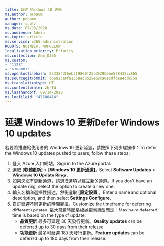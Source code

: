 ```yaml
---
title: 延遲 Windows 10 更新
ms.author: pebaum
author: pebaum
manager: scotv
ms.date: 07/23/2020
ms.audience: Admin
ms.topic: article
ms.service: o365-administration
ROBOTS: NOINDEX, NOFOLLOW
localization_priority: Priority
ms.collection: Adm_O365
ms.custom:
- "1128"
- "6700007"
ms.openlocfilehash: 233354386eb319860f25b3929b6be528438cc865
ms.sourcegitcommit: c6692ce0fa1358ec3529e59ca0ecdfdea4cdc759
ms.translationtype: HT
ms.contentlocale: zh-TW
ms.lasthandoff: 09/14/2020
ms.locfileid: "47680414"
---
```

# <a name="defer-windows-10-updates"></a><span data-ttu-id="9588c-102">延遲 Windows 10 更新</span><span class="sxs-lookup"><span data-stu-id="9588c-102">Defer Windows 10 updates</span></span>

<span data-ttu-id="9588c-103">若要將推送給使用者的 Windows 10 更新延遲，請按照下列步驟操作：</span><span class="sxs-lookup"><span data-stu-id="9588c-103">To defer the Windows 10 updates pushed to users, follow these steps:</span></span>

1. <span data-ttu-id="9588c-104">登入 Azure 入口網站。</span><span class="sxs-lookup"><span data-stu-id="9588c-104">Sign in to the Azure portal.</span></span>
2. <span data-ttu-id="9588c-105">選取 **[軟體更新]**  >  **[Windows 10 更新通道]**。</span><span class="sxs-lookup"><span data-stu-id="9588c-105">Select  **Software Updates**  >  **Windows 10 Update Rings**.</span></span>
3. <span data-ttu-id="9588c-106">如果您沒有更新通道，請選取選項以建立新的通道。</span><span class="sxs-lookup"><span data-stu-id="9588c-106">If you don't have an update ring, select the option to create a new one.</span></span>
4. <span data-ttu-id="9588c-107">輸入名稱和選擇性描述，然後選取 **[設定設置]**。</span><span class="sxs-lookup"><span data-stu-id="9588c-107">Enter a name and optional description, and then select  **Settings Configure**.</span></span>
5. <span data-ttu-id="9588c-108">自訂延遲不同更新的時間範圍。</span><span class="sxs-lookup"><span data-stu-id="9588c-108">Customize the timeframe for deferring different updates.</span></span> <span data-ttu-id="9588c-109">最大延遲時間是根據更新類型而定：</span><span class="sxs-lookup"><span data-stu-id="9588c-109">Maximum deferred time is based on the type of update:</span></span>
    - <span data-ttu-id="9588c-110">**品質更新** 最多可延遲 30 天發行更新。</span><span class="sxs-lookup"><span data-stu-id="9588c-110">**Quality updates**  can be deferred up to 30 days from their release.</span></span>
    - <span data-ttu-id="9588c-111">**功能更新** 最多可延遲 180 天發行更新。</span><span class="sxs-lookup"><span data-stu-id="9588c-111">**Feature updates**  can be deferred up to 180 days from their release.</span></span>
